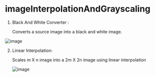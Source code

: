 # imageInterpolationAndGrayscaling


1) Black And White Converter :
   
    Converts a source image into a black and white image.
  
![image](https://github.com/ary27x/imageProcessingAndInterpolation/assets/63790777/63aa4c8e-55e5-41d2-898c-d3d70cf513b2)


2) Linear Interpolation:

    Scales m X n image into a 2m X 2n image using linear interpolation

   ![image](https://github.com/ary27x/imageProcessingAndInterpolation/assets/63790777/6c4fb1b9-0349-4a68-aa16-3a1511d61142)

